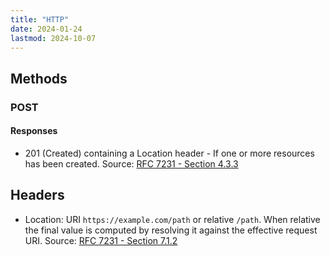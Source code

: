 ```yaml
---
title: "HTTP"
date: 2024-01-24
lastmod: 2024-10-07
---
```

## Methods

### POST
#### Responses
- 201 (Created) containing a Location header - If one or more resources has been created. Source: [RFC 7231 - Section 4.3.3](https://datatracker.ietf.org/doc/html/rfc7231#section-4.3.3)


## Headers
- Location: URI `https://example.com/path` or relative `/path`. When relative the final value is computed by resolving it against the effective request URI. Source: [RFC 7231 - Section 7.1.2](https://datatracker.ietf.org/doc/html/rfc7231#section-7.1.2)
